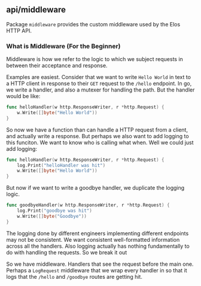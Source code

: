 api/middleware
--------------

Package `middleware` provides the custom middleware used by the Elos HTTP API.

### What is Middleware (For the Beginner)

Middleware is how we refer to the logic to which we subject requests in between their acceptance and response.

Examples are easiest. Consider that we want to write `Hello World` in text to a HTTP client in response to their
`GET` request to the `/hello` endpoint. In go, we write a handler, and also a mutexer for handling the path. But the
handler would be like:

```go
func helloHandler(w http.ResponseWriter, r *http.Request) {
    w.Write([]byte("Hello World"))
}
```

So now we have a function than can handle a HTTP request from a client, and actually write a response. But perhaps
we also want to add logging to this funciton. We want to know who is calling what when. Well we could just add logging:

```go
func helloHandler(w http.ResponseWriter, r *http.Request) {
    log.Print("helloHandler was hit")
    w.Write([]byte("Hello World"))
}
```

But now if we want to write a goodbye handler, we duplicate the logging logic.
```go
func goodbyeHandler(w http.ResponseWriter, r *http.Request) {
    log.Print("goodbye was hit")
    w.Write([]byte("Goodbye"))
}
```

The logging done by different engineers implementing different endpoints may not be consistent. We want consistent well-formatted information across all the handlers. Also logging actually has nothing fundamentally to do with handling the requests. So we break it out

So we have middleware. Handlers that see the request before the main one. Perhaps a `LogRequest` middleware that we wrap every handler in so that it logs that the `/hello` and `/goodbye` routes are getting hit.

